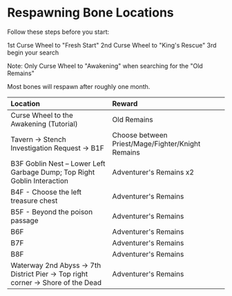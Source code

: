 #  Respawning Bone Locations

Follow these steps before you start:

1st Curse Wheel to "Fresh Start"
2nd Curse Wheel to "King's Rescue"
3rd begin your search

Note: Only Curse Wheel to "Awakening" when searching for the "Old Remains"

Most bones will respawn after roughly one month.

| Location                                                                      | Reward                                            |
|:------------------------------------------------------------------------------|:--------------------------------------------------|
| Curse Wheel to the Awakening (Tutorial)                                       | Old Remains                                       |
| Tavern → Stench Investigation Request → B1F                                   | Choose between Priest/Mage/Fighter/Knight Remains |
| B3F Goblin Nest – Lower Left Garbage Dump; Top Right Goblin Interaction       | Adventurer's Remains x2                           |
| B4F - Choose the left treasure chest                                          | Adventurer's Remains                              |
| B5F - Beyond the poison passage                                               | Adventurer's Remains                              |
| B6F                                                                           | Adventurer's Remains                              |
| B7F                                                                           | Adventurer's Remains                              |
| B8F                                                                           | Adventurer's Remains                              |
| Waterway 2nd Abyss → 7th District Pier → Top right corner → Shore of the Dead | Adventurer's Remains                              |
